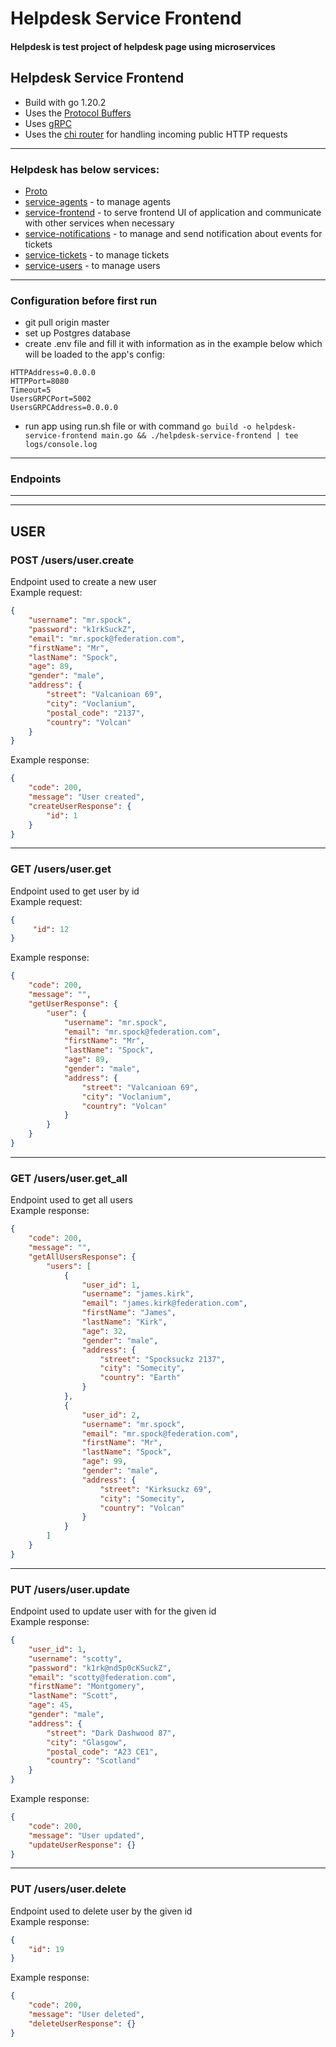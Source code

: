 # Helpdesk Service Frontend

#### Helpdesk is test project of helpdesk page using microservices

## Helpdesk Service Frontend

- Build with go 1.20.2
- Uses the [Protocol Buffers](https://protobuf.dev/)
- Uses [gRPC](https://grpc.io/)
- Uses the [chi router](https://github.com/go-ch/chi) for handling incoming public HTTP requests

-------------
### Helpdesk has below services:

- [Proto](https://github.com/dzwiedz90/helpdesk-proto)
- [service-agents]() - to manage agents
- [service-frontend](https://github.com/dzwiedz90/helpdesk-service-frontend) - to serve frontend UI of application and communicate with other services when necessary
- [service-notifications]() - to manage and send notification about events for tickets
- [service-tickets]() - to manage tickets
- [service-users](https://github.com/dzwiedz90/helpdesk-service-users) - to manage users

-------------
### Configuration before first run
- git pull origin master
- set up Postgres database
- create .env file and fill it with information as in the example below which will be loaded to the app's config:
```
HTTPAddress=0.0.0.0
HTTPPort=8080
Timeout=5
UsersGRPCPort=5002
UsersGRPCAddress=0.0.0.0
```
- run app using run.sh file or with command ```go build -o helpdesk-service-frontend main.go && ./helpdesk-service-frontend | tee logs/console.log```

-------------
### Endpoints
---
---
## USER

### POST /users/user.create
Endpoint used to create a new user</br>
Example request:
```json
{
    "username": "mr.spock",
    "password": "k1rkSuckZ",
    "email": "mr.spock@federation.com",
    "firstName": "Mr",
    "lastName": "Spock",
    "age": 89,
    "gender": "male",
    "address": {
        "street": "Valcanioan 69",
        "city": "Voclanium",
        "postal_code": "2137",
        "country": "Volcan"
    }
}
```
Example response:
```json
{
    "code": 200,
    "message": "User created",
    "createUserResponse": {
        "id": 1
    }
}
```

---
### GET /users/user.get
Endpoint used to get user by id</br>
Example request:
```json
{
     "id": 12
}
```
Example response:
```json
{
    "code": 200,
    "message": "",
    "getUserResponse": {
        "user": {
            "username": "mr.spock",
            "email": "mr.spock@federation.com",
            "firstName": "Mr",
            "lastName": "Spock",
            "age": 89,
            "gender": "male",
            "address": {
                "street": "Valcanioan 69",
                "city": "Voclanium",
                "country": "Volcan"
            }
        }
    }
}
```

---
### GET /users/user.get_all
Endpoint used to get all users</br>
Example response:
```json
{
    "code": 200,
    "message": "",
    "getAllUsersResponse": {
        "users": [
            {
                "user_id": 1,
                "username": "james.kirk",
                "email": "james.kirk@federation.com",
                "firstName": "James",
                "lastName": "Kirk",
                "age": 32,
                "gender": "male",
                "address": {
                    "street": "Spocksuckz 2137",
                    "city": "Somecity",
                    "country": "Earth"
                }
            },
            {
                "user_id": 2,
                "username": "mr.spock",
                "email": "mr.spock@federation.com",
                "firstName": "Mr",
                "lastName": "Spock",
                "age": 99,
                "gender": "male",
                "address": {
                    "street": "Kirksuckz 69",
                    "city": "Somecity",
                    "country": "Volcan"
                }
            }
        ]
    }
}
```

---
### PUT /users/user.update
Endpoint used to update user with for the given id</br>
Example response:
```json
{
    "user_id": 1,
    "username": "scotty",
    "password": "k1rk@ndSp0cKSuckZ",
    "email": "scotty@federation.com",
    "firstName": "Montgomery",
    "lastName": "Scott",
    "age": 45,
    "gender": "male",
    "address": {
        "street": "Dark Dashwood 87",
        "city": "Glasgow",
        "postal_code": "A23 CE1",
        "country": "Scotland"
    }
}
```
Example response:
```json
{
    "code": 200,
    "message": "User updated",
    "updateUserResponse": {}
}
```

---
### PUT /users/user.delete
Endpoint used to delete user by the given id</br>
Example response:
```json
{
    "id": 19
}
```
Example response:
```json
{
    "code": 200,
    "message": "User deleted",
    "deleteUserResponse": {}
}
```